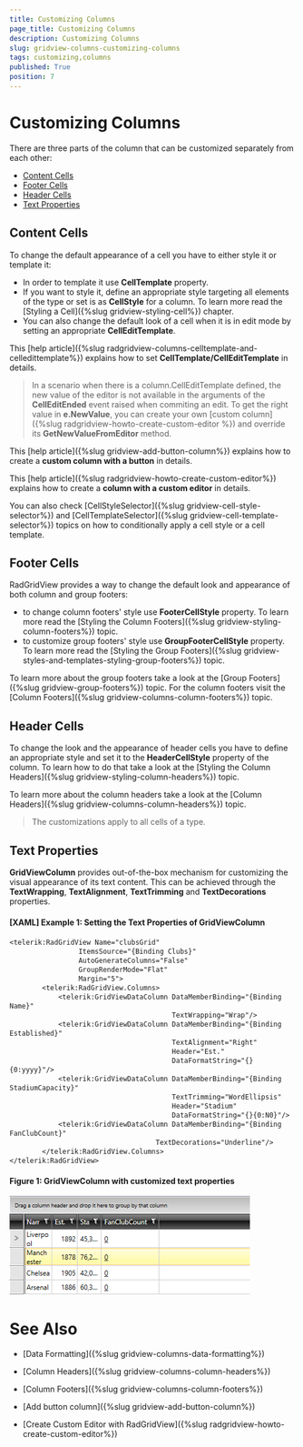 ```yaml
---
title: Customizing Columns
page_title: Customizing Columns
description: Customizing Columns
slug: gridview-columns-customizing-columns
tags: customizing,columns
published: True
position: 7
---
```


# Customizing Columns

There are three parts of the column that can be customized separately from each other:

* [Content Cells](#content-cells) 
* [Footer Cells](#footer-cells) 
* [Header Cells](#header-cells) 
* [Text Properties](#text-properties)

## Content Cells

To change the default appearance of a cell you have to either style it or template it:

* In order to template it use __CellTemplate__ property.
* If you want to style it, define an appropriate style targeting all elements of the type or set is as __CellStyle__ for a column. To learn more read the [Styling a Cell]({%slug gridview-styling-cell%}) chapter. 
* You can also change the default look of a cell when it is in edit mode by setting an appropriate __CellEditTemplate__.

This [help article]({%slug radgridview-columns-celltemplate-and-celledittemplate%}) explains how to set __CellTemplate/CellEditTemplate__ in details.    

>In a scenario when there is a column.CellEditTemplate defined, the new value of the editor is not available in the arguments of the __CellEditEnded__ event raised when commiting an edit. To get the right value in __e.NewValue__, you can create your own [custom column]({%slug radgridview-howto-create-custom-editor %}) and override its __GetNewValueFromEditor__ method.        

This [help article]({%slug gridview-add-button-column%}) explains how to create a __custom column with a button__ in details.
        
This [help article]({%slug radgridview-howto-create-custom-editor%}) explains how to create a __column with a custom editor__ in details.
        
You can also check [CellStyleSelector]({%slug gridview-cell-style-selector%}) and [CellTemplateSelector]({%slug gridview-cell-template-selector%}) topics on how to conditionally apply a cell style or a cell template.
        
## Footer Cells

RadGridView provides a way to change the default look and appearance of both column and group footers:
 
* to change column footers' style use __FooterCellStyle__ property. To learn more read the [Styling the Column Footers]({%slug gridview-styling-column-footers%}) topic. 
* to customize group footers' style use __GroupFooterCellStyle__ property. To learn more read the [Styling the Group Footers]({%slug gridview-styles-and-templates-styling-group-footers%}) topic.

To learn more about the group footers take a look at the [Group Footers]({%slug gridview-group-footers%}) topic. For the column footers visit the [Column Footers]({%slug gridview-columns-column-footers%}) topic.

## Header Cells

To change the look and the appearance of header cells you have to define an appropriate style and set it to the __HeaderCellStyle__ property of the column. To learn how to do that take a look at the [Styling the Column Headers]({%slug gridview-styling-column-headers%}) topic.

To learn more about the column headers take a look at the [Column Headers]({%slug gridview-columns-column-headers%}) topic.

>The customizations apply to all cells of a type. 

## Text Properties
__GridViewColumn__ provides out-of-the-box mechanism for customizing the visual appearance of its text content. This can be achieved through the __TextWrapping__, __TextAlignment__, __TextTrimming__ and __TextDecorations__ properties.

#### __[XAML] Example 1: Setting the Text Properties of GridViewColumn__

	<telerik:RadGridView Name="clubsGrid" 
                     ItemsSource="{Binding Clubs}"
                     AutoGenerateColumns="False"
                     GroupRenderMode="Flat"
                     Margin="5">
            <telerik:RadGridView.Columns>
	            <telerik:GridViewDataColumn DataMemberBinding="{Binding Name}" 
	                                        TextWrapping="Wrap"/>
	            <telerik:GridViewDataColumn DataMemberBinding="{Binding Established}"
	                                        TextAlignment="Right"
	                                        Header="Est." 
	                                        DataFormatString="{}{0:yyyy}"/>
	            <telerik:GridViewDataColumn DataMemberBinding="{Binding StadiumCapacity}"
	                                        TextTrimming="WordEllipsis"
	                                        Header="Stadium" 
	                                        DataFormatString="{}{0:N0}"/>
	            <telerik:GridViewDataColumn DataMemberBinding="{Binding FanClubCount}"
                                        TextDecorations="Underline"/>
    		</telerik:RadGridView.Columns>
	</telerik:RadGridView>


#### __Figure 1: GridViewColumn with customized text properties__ 
![](images/gridview-textproperties-column.png)

# See Also

 * [Data Formatting]({%slug gridview-columns-data-formatting%})

 * [Column Headers]({%slug gridview-columns-column-headers%})

 * [Column Footers]({%slug gridview-columns-column-footers%})
 
 * [Add button column]({%slug gridview-add-button-column%})

 * [Create Custom Editor with RadGridView]({%slug radgridview-howto-create-custom-editor%})
 
